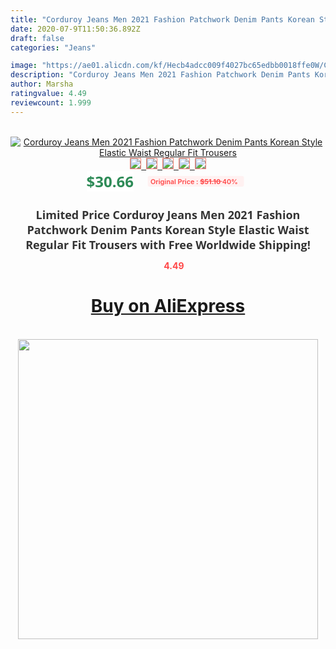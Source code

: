 ```yaml
---
title: "Corduroy Jeans Men 2021 Fashion Patchwork Denim Pants Korean Style Elastic Waist Regular Fit Trousers"
date: 2020-07-9T11:50:36.892Z
draft: false
categories: "Jeans"

image: "https://ae01.alicdn.com/kf/Hecb4adcc009f4027bc65edbb0018ffe0W/Corduroy-Jeans-Men-2021-Fashion-Patchwork-Denim-Pants-Korean-Style-Elastic-Waist-Regular-Fit-Trousers.jpg"
description: "Corduroy Jeans Men 2021 Fashion Patchwork Denim Pants Korean Style Elastic Waist Regular Fit Trousers"
author: Marsha
ratingvalue: 4.49
reviewcount: 1.999
---
```

<br>
<div style="text-align: center;">
<a href="https://s.click.aliexpress.com/e/_Ag6tSd" target="_blank" rel="nofollow noopener noreferrer"><img alt="Corduroy Jeans Men 2021 Fashion Patchwork Denim Pants Korean Style Elastic Waist Regular Fit Trousers" class="magnifier-image" src="https://ae01.alicdn.com/kf/Hecb4adcc009f4027bc65edbb0018ffe0W/Corduroy-Jeans-Men-2021-Fashion-Patchwork-Denim-Pants-Korean-Style-Elastic-Waist-Regular-Fit-Trousers.jpg_640x640.jpg">
<br>
<img style="border:1px solid salmon" src="https://ae01.alicdn.com/kf/Hecb4adcc009f4027bc65edbb0018ffe0W/Corduroy-Jeans-Men-2021-Fashion-Patchwork-Denim-Pants-Korean-Style-Elastic-Waist-Regular-Fit-Trousers.jpg_120x120.jpg">&nbsp;&nbsp;<img style="border:1px solid salmon" src="https://ae01.alicdn.com/kf/H52379266b8ff4dd7a41222907d2a4ee2C/Corduroy-Jeans-Men-2021-Fashion-Patchwork-Denim-Pants-Korean-Style-Elastic-Waist-Regular-Fit-Trousers.jpg_120x120.jpg">&nbsp;&nbsp;<img style="border:1px solid salmon" src="https://ae01.alicdn.com/kf/H8efa696ef650469796ffa36ac0eacb253/Corduroy-Jeans-Men-2021-Fashion-Patchwork-Denim-Pants-Korean-Style-Elastic-Waist-Regular-Fit-Trousers.jpg_120x120.jpg">&nbsp;&nbsp;<img style="border:1px solid salmon" src="https://ae01.alicdn.com/kf/H442926c03e63437c8d40dfdeeb940ee0g/Corduroy-Jeans-Men-2021-Fashion-Patchwork-Denim-Pants-Korean-Style-Elastic-Waist-Regular-Fit-Trousers.jpg_120x120.jpg">&nbsp;&nbsp;<img style="border:1px solid salmon" src="https://ae01.alicdn.com/kf/He71ededca3e44b63bc9534a29ea02554q/Corduroy-Jeans-Men-2021-Fashion-Patchwork-Denim-Pants-Korean-Style-Elastic-Waist-Regular-Fit-Trousers.jpg_120x120.jpg"></a></div><br0>
<div style="text-align: center;"><span style="background-color: white; border: 0px; box-sizing: border-box; color: seagreen; display: inline-block; font-family: &quot;open sans&quot; , &quot;arial&quot; , &quot;helvetica&quot; , sans-serif , &quot;heiti&quot;; font-size: 24px; font-stretch: inherit; font-weight: 700; line-height: inherit; margin: 0px 10px 0px 0px; padding: 0px; vertical-align: middle;">$30.66 </span>
<span style="background: rgb(255 , 241 , 241); border-radius: 3px; border: 0px; box-sizing: border-box; color: #ff4747; display: inline-block; font-family: inherit; font-size: 12px; font-stretch: inherit; font-style: inherit; font-variant: inherit; font-weight: 600; line-height: inherit; margin: 0px; padding: 2px 5px; transform: scale(0.9); vertical-align: middle;">Original Price : <b style="text-decoration: line-through;">$51.10 </b> 40%&nbsp;&nbsp;</span></div>
<h1 style="color: #333333; display: inline-block; font-family: &quot;open sans&quot; , &quot;arial&quot; , &quot;helvetica&quot; , sans-serif , &quot;heiti&quot;; font-size: 18px; font-stretch: inherit; font-weight: 700; text-align: center;">Limited Price Corduroy Jeans Men 2021 Fashion Patchwork Denim Pants Korean Style Elastic Waist Regular Fit Trousers with Free Worldwide Shipping!</h1>
<div style="color: #ff4747; text-align: center;">
<img src="https://4.bp.blogspot.com/-M0ZcTcb-5uY/XleCXlxnR4I/AAAAAAAAAEc/OrjgMkXV1oMQFaCRZj5HQwOCBcu3w1FegCPcBGAYYCw/s1600/star.png" style="height: 15px;">&nbsp;<b>4.49</b></div>
<div class="button_cont" align="center"><a class="buynow_a" href="https://s.click.aliexpress.com/e/_Ag6tSd" target="_blank" rel="nofollow noopener noreferrer"><H1>Buy on AliExpress</H1></a></div><br>
<div class="separator" style="clear: both; text-align: center;">
<img src="https://lh3.googleusercontent.com/-pTy5HemUv9M/XlePHvY0dAI/AAAAAAAAAE4/0nX5iRUoIWY8eMW9Dpxeirr157OZliDIgCLcBGAsYHQ/s1600/badge.gif" width="480">
</div>
